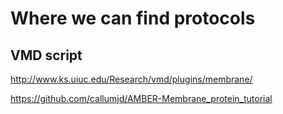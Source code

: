 # Where we can find protocols

## VMD script
http://www.ks.uiuc.edu/Research/vmd/plugins/membrane/

https://github.com/callumjd/AMBER-Membrane_protein_tutorial

